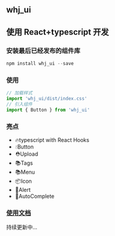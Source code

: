 ## whj_ui
## 使用 React+typescript 开发

### 安装最后已经发布的组件库

~~~javascript
npm install whj_ui --save
~~~

### 使用

~~~javascript
// 加载样式
import 'whj_ui/dist/index.css'
// 引入组件
import { Button } from 'whj_ui'
~~~

### 亮点

* 🔥typescript with React Hooks
* 💧Button
* ⛑️Upload
* 📚Tags
* 📚Menu
* 📦Icon
* 🌹Alert
* 🎉AutoComplete

### [使用文档](https://whj8.github.io/?path=/story/welcome-page--welcome)
持续更新中...
